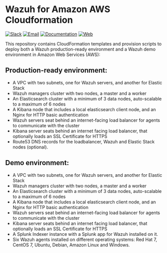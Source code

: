 # Wazuh for Amazon AWS Cloudformation

[![Slack](https://img.shields.io/badge/slack-join-blue.svg)](https://goo.gl/forms/M2AoZC4b2R9A9Zy12)
[![Email](https://img.shields.io/badge/email-join-blue.svg)](https://groups.google.com/forum/#!forum/wazuh)
[![Documentation](https://img.shields.io/badge/docs-view-green.svg)](https://documentation.wazuh.com)
[![Web](https://img.shields.io/badge/web-view-green.svg)](https://wazuh.com)

This repository contains CloudFormation templates and provision scripts to deploy both a Wazuh production-ready environment and a Wazuh demo environment in Amazon Web Services (AWS):

## Production-ready environment:

* A VPC with two subnets, one for Wazuh servers, and another for Elastic Stack
* Wazuh managers cluster with two nodes, a master and a worker
* An Elasticsearch cluster with a minimum of 3 data nodes, auto-scalable to a maximum of 6 nodes
* A Kibana node that includes a local elasticsearch client node, and an Nginx for HTTP basic authentication
* Wazuh servers seat behind an internet-facing load balancer for agents to communicate with the cluster
* Kibana server seats behind an internet facing load balancer, that optionally loads an SSL Certificate for HTTPS
* Route53 DNS records for the loadbalancer, Wazuh and Elastic Stack nodes (optional).

## Demo environment:

* A VPC with two subnets, one for Wazuh servers, and another for Elastic Stack
* Wazuh managers cluster with two nodes, a master and a worker
* An Elasticsearch cluster with a minimum of 3 data nodes, auto-scalable to a maximum of 6 nodes
* A Kibana node that includes a local elasticsearch client node, and an Nginx for HTTP basic authentication
* Wazuh servers seat behind an internet-facing load balancer for agents to communicate with the cluster
* Kibana server seats behind an internet facing load balancer, that optionally loads an SSL Certificate for HTTPS
* A Splunk Indexer instance with a Splunk app for Wazuh installed on it.
* Six Wazuh agents installed on different operating systems: Red Hat 7, CentOS 7, Ubuntu, Debian, Amazon Linux and Windows.
